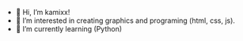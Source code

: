 - 👋 Hi, I’m kamixx!
- 👀 I’m interested in creating graphics and programing (html, css, js).
- 🌱 I’m currently learning (Python)

<!---
KamiXX5159/KamiXX5159 is a ✨ special ✨ repository because its `README.md` (this file) appears on your GitHub profile.
You can click the Preview link to take a look at your changes.
--->
